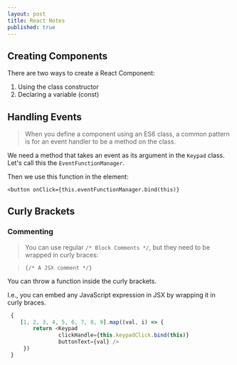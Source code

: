```yaml
---
layout: post
title: React Notes
published: true
---
```


## Creating Components

There are two ways to create a React Component:
1. Using the class constructor
2. Declaring a variable (const)

## Handling Events

> When you define a component using an ES6 class, a common pattern is for an event handler to be a method on the class.

We need a method that takes an event as its argument in the `Keypad` class. Let's call this the `EventFunctionManager`.

Then we use this function in the element:

`<button onClick={this.eventFunctionManager.bind(this)}`


## Curly Brackets

### Commenting

> You can use regular `/* Block Comments */`, but they need to be wrapped in curly braces:

> `{/* A JSX comment */}`


You can throw a function inside the curly brackets.

I.e., you can embed any JavaScript expression in JSX by wrapping it in curly braces.

```javascript
 {
    [1, 2, 3, 4, 5, 6, 7, 8, 9].map((val, i) => {
        return <Keypad 
                clickHandle={this.keypadClick.bind(this)}
                buttonText={val} />
     })
 }
```





